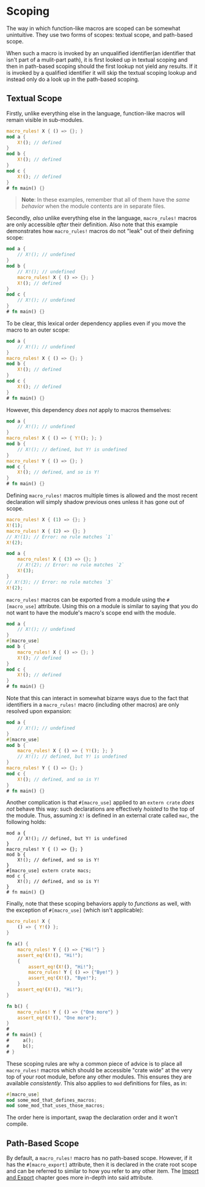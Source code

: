 # Scoping

The way in which function-like macros are scoped can be somewhat unintuitive.
They use two forms of scopes: textual scope, and path-based scope.

When such a macro is invoked by an unqualified identifier(an identifier that isn't part of a mulit-part  path), it is first looked up in textual scoping and then in path-based scoping should the first lookup not yield any results.
If it is invoked by a qualified identifier it will skip the textual scoping lookup and instead only do a look up in the path-based scoping.

## Textual Scope

Firstly, unlike everything else in the language, function-like macros will remain visible in sub-modules.

```rust
macro_rules! X { () => {}; }
mod a {
    X!(); // defined
}
mod b {
    X!(); // defined
}
mod c {
    X!(); // defined
}
# fn main() {}
```

> **Note**: In these examples, remember that all of them have the *same behavior* when the module contents are in separate files.

Secondly, *also* unlike everything else in the language, `macro_rules!` macros are only accessible *after* their definition.
Also note that this example demonstrates how `macro_rules!` macros do not "leak" out of their defining scope:

```rust
mod a {
    // X!(); // undefined
}
mod b {
    // X!(); // undefined
    macro_rules! X { () => {}; }
    X!(); // defined
}
mod c {
    // X!(); // undefined
}
# fn main() {}
```

To be clear, this lexical order dependency applies even if you move the macro to an outer scope:

```rust
mod a {
    // X!(); // undefined
}
macro_rules! X { () => {}; }
mod b {
    X!(); // defined
}
mod c {
    X!(); // defined
}
# fn main() {}
```

However, this dependency *does not* apply to macros themselves:

```rust
mod a {
    // X!(); // undefined
}
macro_rules! X { () => { Y!(); }; }
mod b {
    // X!(); // defined, but Y! is undefined
}
macro_rules! Y { () => {}; }
mod c {
    X!(); // defined, and so is Y!
}
# fn main() {}
```

Defining `macro_rules!` macros multiple times is allowed and the most recent declaration will simply shadow previous ones unless it has gone out of scope.

```rust
macro_rules! X { (1) => {}; }
X!(1);
macro_rules! X { (2) => {}; }
// X!(1); // Error: no rule matches `1`
X!(2);

mod a {
    macro_rules! X { (3) => {}; }
    // X!(2); // Error: no rule matches `2`
    X!(3);
}
// X!(3); // Error: no rule matches `3`
X!(2);

```

`macro_rules!` macros can be exported from a module using the `#[macro_use]` attribute.
Using this on a module is similar to saying that you do not want to have the module's macro's scope end with the module.

```rust
mod a {
    // X!(); // undefined
}
#[macro_use]
mod b {
    macro_rules! X { () => {}; }
    X!(); // defined
}
mod c {
    X!(); // defined
}
# fn main() {}
```

Note that this can interact in somewhat bizarre ways due to the fact that identifiers in a `macro_rules!` macro (including other macros) are only resolved upon expansion:

```rust
mod a {
    // X!(); // undefined
}
#[macro_use]
mod b {
    macro_rules! X { () => { Y!(); }; }
    // X!(); // defined, but Y! is undefined
}
macro_rules! Y { () => {}; }
mod c {
    X!(); // defined, and so is Y!
}
# fn main() {}
```

Another complication is that `#[macro_use]` applied to an `extern crate` *does not* behave this way: such declarations are effectively *hoisted* to the top of the module. Thus, assuming `X!` is defined in an external crate called `mac`, the following holds:

```rust,ignore
mod a {
    // X!(); // defined, but Y! is undefined
}
macro_rules! Y { () => {}; }
mod b {
    X!(); // defined, and so is Y!
}
#[macro_use] extern crate macs;
mod c {
    X!(); // defined, and so is Y!
}
# fn main() {}
```

Finally, note that these scoping behaviors apply to *functions* as well, with the exception of `#[macro_use]` (which isn't applicable):

```rust
macro_rules! X {
    () => { Y!() };
}

fn a() {
    macro_rules! Y { () => {"Hi!"} }
    assert_eq!(X!(), "Hi!");
    {
        assert_eq!(X!(), "Hi!");
        macro_rules! Y { () => {"Bye!"} }
        assert_eq!(X!(), "Bye!");
    }
    assert_eq!(X!(), "Hi!");
}

fn b() {
    macro_rules! Y { () => {"One more"} }
    assert_eq!(X!(), "One more");
}
#
# fn main() {
#     a();
#     b();
# }
```

These scoping rules are why a common piece of advice is to place all `macro_rules!` macros which should be accessible "crate wide" at the very top of your root module, before any other modules.
This ensures they are available *consistently*.
This also applies to `mod` definitions for files, as in:

```rs
#[macro_use]
mod some_mod_that_defines_macros;
mod some_mod_that_uses_those_macros;
```

The order here is important, swap the declaration order and it won't compile.

## Path-Based Scope

By default, a `macro_rules!` macro has no path-based scope.
However, if it has the `#[macro_export]` attribute, then it is declared in the crate root scope and can be referred to similar to how you refer to any other item.
The [Import and Export] chapter goes more in-depth into said attribute.

[Import and Export]: ./import-export.html
